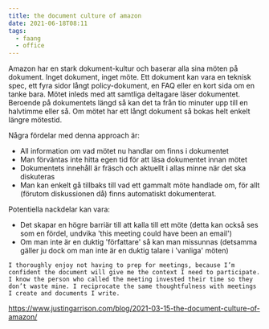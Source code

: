 ```yaml
---
title: the document culture of amazon
date: 2021-06-18T08:11
tags: 
  - faang
  - office
---
```


Amazon har en stark dokument-kultur och baserar alla sina möten på dokument.
Inget dokument, inget möte. Ett dokument kan vara en teknisk spec, ett fyra
sidor långt policy-dokument, en FAQ eller en kort sida om en tanke bara. Mötet
inleds med att samtliga deltagare läser dokumentet. Beroende på dokumentets
längd så kan det ta från tio minuter upp till en halvtimme eller så. Om mötet
har ett långt dokument så bokas helt enkelt längre mötestid. 

Några fördelar med denna approach är:

  * All information om vad mötet nu handlar om finns i dokumentet
  * Man förväntas inte hitta egen tid för att läsa dokumentet innan mötet
  * Dokumentets innehåll är fräsch och aktuellt i allas minne när det ska
    diskuteras
  * Man kan enkelt gå tillbaks till vad ett gammalt möte handlade om, för allt
    (förutom diskussionen då) finns automatiskt dokumenterat.
    
Potentiella nackdelar kan vara:

  * Det skapar en högre barriär till att kalla till ett möte (detta kan också
    ses som en fördel, undvika 'this meeting could have been an email')
  * Om man inte är en duktig 'författare' så kan man missunnas (detsamma gäller
    ju dock om man inte är en duktig talare i 'vanliga' möten)
    
    
```
I thoroughly enjoy not having to prep for meetings, because I’m confident the document will give me the context I need to participate. I know the person who called the meeting invested their time so they don’t waste mine. I reciprocate the same thoughtfulness with meetings I create and documents I write.
```
https://www.justingarrison.com/blog/2021-03-15-the-document-culture-of-amazon/

